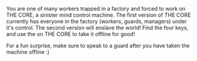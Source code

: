 You are one of many workers trapped in a factory and forced to work on THE CORE, a sinister mind control machine. The first version of THE CORE currently has everyone in the factory (workers, guards, managers) under it's control. The second version will enslave the world! Find the four keys, and use the on THE CORE to take it offline for good!

For a fun surprise, make sure to speak to a guard after you have taken the machine offline :)